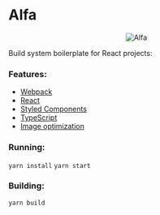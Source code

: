 # Alfa

<p align="center">
    <img src="https://raw.githubusercontent.com/giuliandrimba/alfa/master/public/cover.jpg" alt="Alfa" />
</p>


Build system boilerplate for React projects:

### __Features:__

* [Webpack](https://webpack.js.org/)
* [React](https://reactjs.org/)
* [Styled Components](https://styled-components.com/)
* [TypeScript](https://www.typescriptlang.org/)
* [Image optimization](https://github.com/Klathmon/imagemin-webpack-plugin)

### __Running:__
`yarn install`
`yarn start`

### __Building:__

`yarn build`
